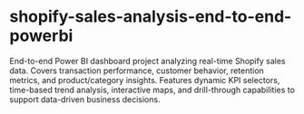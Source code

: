 # shopify-sales-analysis-end-to-end-powerbi
End-to-end Power BI dashboard project analyzing real-time Shopify sales data. Covers transaction performance, customer behavior, retention metrics, and product/category insights. Features dynamic KPI selectors, time-based trend analysis, interactive maps, and drill-through capabilities to support data-driven business decisions.

